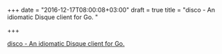 +++
date = "2016-12-17T08:00:08+03:00"
draft = true
title = "disco - An idiomatic Disque client for Go. "

+++

<p><a href="https://t.co/O2AnwzWjcu">disco - An idiomatic Disque client for Go. </a></p>
